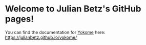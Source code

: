 # Welcome to Julian Betz's GitHub pages!

You can find the documentation for [Yokome](https://github.com/julianbetz/yokome) here: <https://julianbetz.github.io/yokome/>
